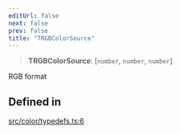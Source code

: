 ```yaml
---
editUrl: false
next: false
prev: false
title: "TRGBColorSource"
---
```


> **TRGBColorSource**: [`number`, `number`, `number`]

RGB format

## Defined in

[src/color/typedefs.ts:6](https://github.com/fabricjs/fabric.js/blob/a0b4adf41e0a1fd81824114cedd4c32bfb8cac25/src/color/typedefs.ts#L6)
